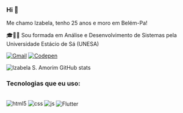 ### Hi 👋
Me chamo Izabela, tenho 25 anos e moro em Belém-Pa!

🎓👩‍💻 Sou formada em Análise e Desenvolvimento de Sistemas pela Universidade Estácio de Sá (UNESA)


[![Gmail](https://img.shields.io/badge/Gmail-D14836?style=for-the-badge&logo=gmail&logoColor=black)](izabelasam9@gmail.com)
[![Codepen](https://img.shields.io/badge/Codepen-000000?style=for-the-badge&logo=codepen&logoColor=White)](https://codepen.io/i-izabela)

![Izabela S. Amorim GitHub stats](https://github-readme-stats.vercel.app/api?username=izabelaisa&show_icons=true&theme=onedark)

### Tecnologias que eu uso:

<div styles="display: inline_block"><br/>
  <img aling="center" alt="html5"src="https://img.shields.io/badge/HTML5-E34F26?style=for-the-badge&logo=html5&logoColor=white" />
  <img aling="center" alt="css"src="https://img.shields.io/badge/CSS-239120?&style=for-the-badge&logo=css3&logoColor=white" />
  <img aling="center" alt="js"src="https://img.shields.io/badge/JavaScript-F7DF1E?style=for-the-badge&logo=javascript&logoColor=black" />
  <img align="center" alt="Flutter"src="https://img.shields.io/badge/Flutter-02569B?style=for-the-badge&logo=flutter&logoColor=white" />
</div><br/>

